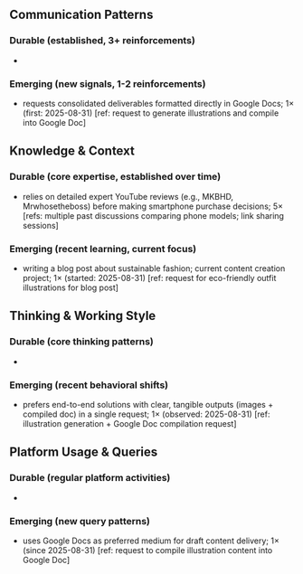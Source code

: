 ## Communication Patterns
### Durable (established, 3+ reinforcements)
- 

### Emerging (new signals, 1-2 reinforcements)
- requests consolidated deliverables formatted directly in Google Docs; 1× (first: 2025-08-31) [ref: request to generate illustrations and compile into Google Doc]

## Knowledge & Context
### Durable (core expertise, established over time)
- relies on detailed expert YouTube reviews (e.g., MKBHD, Mrwhosetheboss) before making smartphone purchase decisions; 5× [refs: multiple past discussions comparing phone models; link sharing sessions]

### Emerging (recent learning, current focus)
- writing a blog post about sustainable fashion; current content creation project; 1× (started: 2025-08-31) [ref: request for eco-friendly outfit illustrations for blog post]

## Thinking & Working Style
### Durable (core thinking patterns)
- 

### Emerging (recent behavioral shifts)
- prefers end-to-end solutions with clear, tangible outputs (images + compiled doc) in a single request; 1× (observed: 2025-08-31) [ref: illustration generation + Google Doc compilation request]

## Platform Usage & Queries
### Durable (regular platform activities)
- 

### Emerging (new query patterns)
- uses Google Docs as preferred medium for draft content delivery; 1× (since 2025-08-31) [ref: request to compile illustration content into Google Doc]
